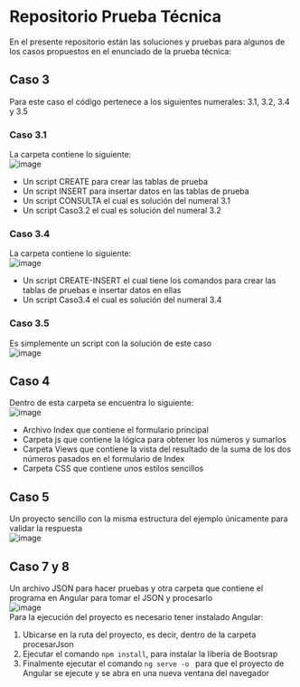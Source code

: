 # Repositorio Prueba Técnica
En el presente repositorio están las soluciones y pruebas para algunos de los casos propuestos en el enunciado de la prueba técnica: 
</br>
## Caso 3
Para este caso el código pertenece a los siguientes numerales: 3.1, 3.2, 3.4 y 3.5 
</br>

### Caso 3.1
La carpeta contiene lo siguiente:
</br>
![image](https://github.com/Daalb/MEICORepo/assets/30907931/f6a5e9d7-39d6-4f3f-9087-a886ef076078)
<ul>
  <li>
    Un script CREATE para crear las tablas de prueba
  </li>
 <li>
    Un script INSERT para insertar datos en las tablas de prueba
  </li>
   <li>
    Un script CONSULTA el cual es solución del numeral 3.1
  </li>
  <li>
    Un script Caso3.2 el cual es solución del numeral 3.2
  </li>
</ul>

### Caso 3.4
La carpeta contiene lo siguiente:
</br>
![image](https://github.com/Daalb/MEICORepo/assets/30907931/dd793eb1-0c2f-4925-a2fe-8880f719b6bc)
<ul>
  <li>
    Un script CREATE-INSERT el cual tiene los comandos para crear las tablas de pruebas e insertar datos en ellas
  </li>
   <li>
    Un script Caso3.4 el cual es solución del numeral 3.4
  </li>
</ul>

### Caso 3.5
Es simplemente un script con la solución de este caso
</br>
![image](https://github.com/Daalb/MEICORepo/assets/30907931/aa40bd98-037c-465e-b703-a334160e412e)

## Caso 4
Dentro de esta carpeta se encuentra lo siguiente:
</br>
![image](https://github.com/Daalb/MEICORepo/assets/30907931/081262f2-6384-40c2-9026-41dad7757979)
<ul>
  <li> Archivo Index que contiene el formulario principal </li>
  <li> Carpeta js que contiene la lógica para obtener los números y sumarlos</li>
  <li> Carpeta Views que contiene la vista del resultado de la suma de los dos números pasados en el formulario de Index </li>
  <li> Carpeta CSS que contiene unos estilos sencillos </li>
</ul>

## Caso 5
Un proyecto sencillo con la misma estructura del ejemplo únicamente para validar la respuesta
</br>
![image](https://github.com/Daalb/MEICORepo/assets/30907931/61b5fb5c-d9f2-4e58-8f9b-f44a78a5da78)

## Caso 7 y 8
Un archivo JSON para hacer pruebas y otra carpeta que contiene el programa en Angular para tomar el JSON y procesarlo
</br>
 ![image](https://github.com/Daalb/MEICORepo/assets/30907931/d210fe21-033e-4d93-b263-7147cf195e86)
</br>
Para la ejecución del proyecto es necesario tener instalado Angular:
<ol>
  <li> Ubicarse en la ruta del proyecto, es decir, dentro de la carpeta procesarJson</li>
  <li> Ejecutar el comando <code>npm install</code>, para instalar la libería de Bootsrap</li>
  <li> Finalmente ejecutar el comando <code>ng serve -o </code> para que el proyecto de Angular se ejecute y se abra en una nueva ventana del navegador</li>
  
</ol>
